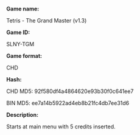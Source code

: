 **Game name:**

Tetris - The Grand Master (v1.3)

**Game ID:**

SLNY-TGM

**Game format:**

CHD

**Hash:**

CHD MD5: 92f580df4a4864620e93b30f0c641ee7

BIN MD5: ee7a14b5922ad4eb8b21fc4db7ee31d6

**Description:**

Starts at main menu with 5 credits inserted.